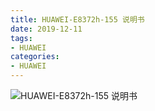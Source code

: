 ```yaml
---
title: HUAWEI-E8372h-155 说明书
date: 2019-12-11
tags:
- HUAWEI
categories:
- HUAWEI
---
```


![HUAWEI-E8372h-155 说明书](https://img-blog.csdnimg.cn/13d618d9f9ce4ad1a91d5f59533a4098.png#pic_center)
